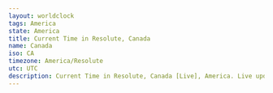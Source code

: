 ```yaml
---
layout: worldclock
tags: America
state: America
title: Current Time in Resolute, Canada
name: Canada
iso: CA
timezone: America/Resolute
utc: UTC
description: Current Time in Resolute, Canada [Live], America. Live update now time in Resolute, timezone America/Resolute, UTC, Country ISO code & Current Local Time.
---
```


